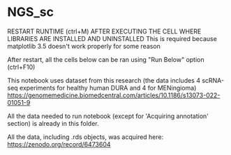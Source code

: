 # NGS_sc

RESTART RUNTIME (ctrl+M) AFTER EXECUTING THE CELL WHERE LIBRARIES ARE INSTALLED AND UNINSTALLED
This is required because matplotlib 3.5 doesn't work properly for some reason

After restart, all the cells below can be ran using "Run Below" option (ctrl+F10)

This notebook uses dataset from this research (the data includes 4 scRNA-seq experiments for healthy human DURA and 4 for MENingioma)
https://genomemedicine.biomedcentral.com/articles/10.1186/s13073-022-01051-9

All the data needed to run notebook (except for 'Acquiring annotation' section) is already in this folder. 

All the data, including .rds objects, was acquired here:
https://zenodo.org/record/6473604
